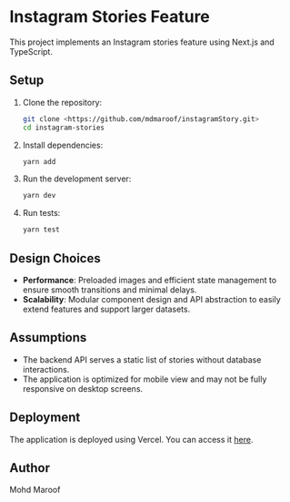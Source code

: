 # Instagram Stories Feature

This project implements an Instagram stories feature using Next.js and TypeScript.

## Setup

1. Clone the repository:
   ```bash
   git clone <https://github.com/mdmaroof/instagramStory.git>
   cd instagram-stories
   ```

2. Install dependencies:
   ```bash
   yarn add
   ```

3. Run the development server:
   ```bash
   yarn dev
   ```

4. Run tests:
   ```bash
   yarn test
   ```

## Design Choices

- **Performance**: Preloaded images and efficient state management to ensure smooth transitions and minimal delays.
- **Scalability**: Modular component design and API abstraction to easily extend features and support larger datasets.

## Assumptions

- The backend API serves a static list of stories without database interactions.
- The application is optimized for mobile view and may not be fully responsive on desktop screens.

## Deployment

The application is deployed using Vercel. You can access it [here](https://instagram-story-three.vercel.app/).

## Author

Mohd Maroof
